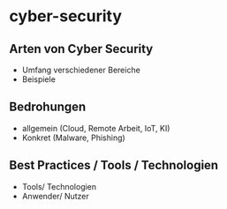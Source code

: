 # cyber-security

## Arten von Cyber Security
- Umfang verschiedener Bereiche
- Beispiele

## Bedrohungen
- allgemein (Cloud, Remote Arbeit, IoT, KI)
- Konkret (Malware, Phishing)

## Best Practices / Tools / Technologien
- Tools/ Technologien
- Anwender/ Nutzer
